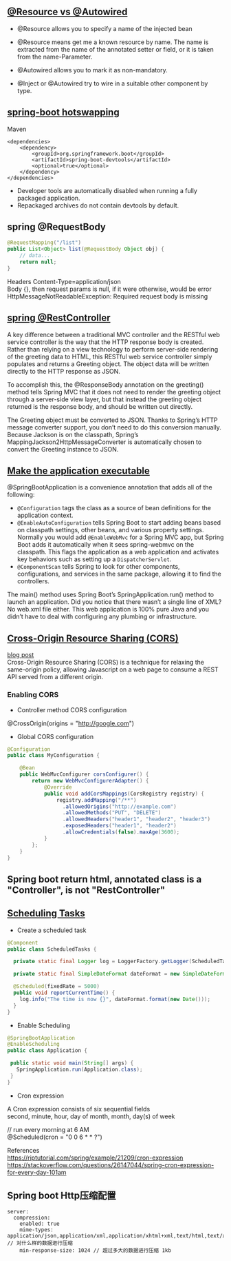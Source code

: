 ## [@Resource vs @Autowired](https://stackoverflow.com/questions/4093504/resource-vs-autowired)

* @Resource allows you to specify a name of the injected bean
* @Resource means get me a known resource by name. The name is extracted from the name of the annotated setter or field, or it is taken from the name-Parameter.

* @Autowired allows you to mark it as non-mandatory.
* @Inject or @Autowired try to wire in a suitable other component by type.

## [spring-boot hotswapping](https://docs.spring.io/spring-boot/docs/current/reference/html/howto-hotswapping.html)

Maven
```
<dependencies>
	<dependency>
		<groupId>org.springframework.boot</groupId>
		<artifactId>spring-boot-devtools</artifactId>
		<optional>true</optional>
	</dependency>
</dependencies>
```

* Developer tools are automatically disabled when running a fully packaged application.
* Repackaged archives do not contain devtools by default.

## spring @RequestBody

```Java
@RequestMapping("/list")
public List<Object> list(@RequestBody Object obj) {
    // data...
    return null;
}
```
Headers Content-Type=application/json <br/>
Body {}, then request params is null, if it were otherwise, would be error HttpMessageNotReadableException: Required request body is missing

## [spring @RestController](https://spring.io/guides/gs/rest-service-cors/#_create_a_resource_controller)

A key difference between a traditional MVC controller and the RESTful web service controller is the way that the HTTP response body is created. Rather than relying on a view technology to perform server-side rendering of the greeting data to HTML, this RESTful web service controller simply populates and returns a Greeting object. The object data will be written directly to the HTTP response as JSON.

To accomplish this, the @ResponseBody annotation on the greeting() method tells Spring MVC that it does not need to render the greeting object through a server-side view layer, but that instead the greeting object returned is the response body, and should be written out directly.

The Greeting object must be converted to JSON. Thanks to Spring’s HTTP message converter support, you don’t need to do this conversion manually. Because Jackson is on the classpath, Spring’s MappingJackson2HttpMessageConverter is automatically chosen to convert the Greeting instance to JSON.

## [Make the application executable](https://spring.io/guides/gs/rest-service-cors/#_make_the_application_executable)

@SpringBootApplication is a convenience annotation that adds all of the following:

* `@Configuration` tags the class as a source of bean definitions for the application context.
* `@EnableAutoConfiguration` tells Spring Boot to start adding beans based on classpath settings, other beans, and various property settings.
Normally you would add `@EnableWebMvc` for a Spring MVC app, but Spring Boot adds it automatically when it sees spring-webmvc on the classpath. This flags the application as a web application and activates key behaviors such as setting up a `DispatcherServlet`.
* `@ComponentScan` tells Spring to look for other components, configurations, and services in the same package, allowing it to find the controllers.

The main() method uses Spring Boot’s SpringApplication.run() method to launch an application. Did you notice that there wasn’t a single line of XML? No web.xml file either. This web application is 100% pure Java and you didn’t have to deal with configuring any plumbing or infrastructure.

## [Cross-Origin Resource Sharing (CORS)](https://spring.io/guides/gs/rest-service-cors/#_enabling_cors)
[blog post](https://spring.io/blog/2015/06/08/cors-support-in-spring-framework)<br/>
Cross-Origin Resource Sharing (CORS) is a technique for relaxing the same-origin policy, allowing Javascript on a web page to consume a REST API served from a different origin.

### Enabling CORS

* Controller method CORS configuration

@CrossOrigin(origins = "http://google.com")

* Global CORS configuration

```Java
@Configuration
public class MyConfiguration {

    @Bean
    public WebMvcConfigurer corsConfigurer() {
        return new WebMvcConfigurerAdapter() {
            @Override
            public void addCorsMappings(CorsRegistry registry) {
                registry.addMapping("/**")
                  .allowedOrigins("http://example.com")
                  .allowedMethods("PUT", "DELETE")
                  .allowedHeaders("header1", "header2", "header3")
                  .exposedHeaders("header1", "header2")
                  .allowCredentials(false).maxAge(3600);
            }
        };
    }
}
```

## Spring boot return html, annotated class is a "Controller", is not "RestController"

## [Scheduling Tasks](https://spring.io/guides/gs/scheduling-tasks/)

* Create a scheduled task

```java
@Component
public class ScheduledTasks {

  private static final Logger log = LoggerFactory.getLogger(ScheduledTasks.class);

  private static final SimpleDateFormat dateFormat = new SimpleDateFormat("HH:mm:ss");

  @Scheduled(fixedRate = 5000)
  public void reportCurrentTime() {
    log.info("The time is now {}", dateFormat.format(new Date()));
  }
}
```
 * Enable Scheduling
 
 ```java
@SpringBootApplication
@EnableScheduling
public class Application {

  public static void main(String[] args) {
    SpringApplication.run(Application.class);
  }
}
 ```

* Cron expression

A Cron expression consists of six sequential fields  
second, minute, hour, day of month, month, day(s) of week

// run every morning at 6 AM  
@Scheduled(cron = "0 0 6 * * ?")

References  
https://riptutorial.com/spring/example/21209/cron-expression  
https://stackoverflow.com/questions/26147044/spring-cron-expression-for-every-day-101am


## Spring boot Http压缩配置

```
server:
  compression:
    enabled: true
    mime-types: application/json,application/xml,application/xhtml+xml,text/html,text/xml,text/plain // 对什么样的数据进行压缩
    min-response-size: 1024 // 超过多大的数据进行压缩 1kb
```
